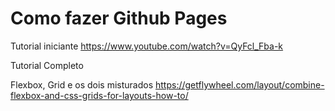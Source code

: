 # Como fazer Github Pages

Tutorial iniciante
https://www.youtube.com/watch?v=QyFcl_Fba-k


Tutorial Completo

Flexbox, Grid e os dois misturados
https://getflywheel.com/layout/combine-flexbox-and-css-grids-for-layouts-how-to/



